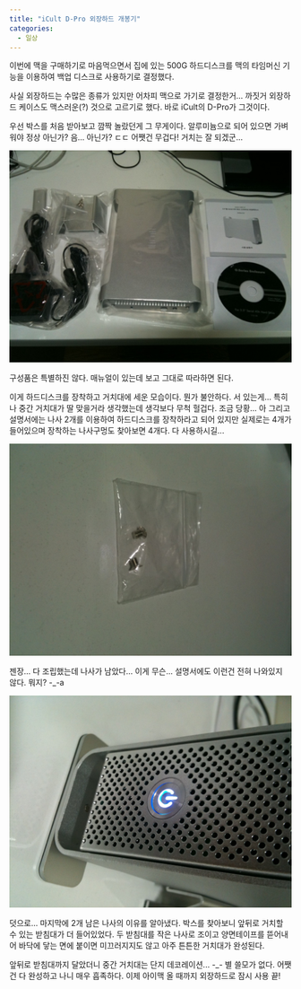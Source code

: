 ```yaml
---
title: "iCult D-Pro 외장하드 개봉기"
categories:
  - 일상
---
```


이번에 맥을 구매하기로 마음먹으면서 집에 있는 500G 하드디스크를 맥의 타임머신 기능을 이용하여 백업 디스크로 사용하기로 결정했다.  
  
사실 외장하드는 수많은 종류가 있지만 어차피 맥으로 가기로 결정한거... 까짓거 외장하드 케이스도 맥스러운(?) 것으로 고르기로 했다. 바로 iCult의 D-Pro가 그것이다.  
  
우선 박스를 처음 받아보고 깜짝 놀랐던게 그 무게이다. 알루미늄으로 되어 있으면 가벼워야 정상 아닌가? 음... 아닌가? ㄷㄷ 어쨋건 무겁다! 거치는 잘 되겠군...  

![구성품 (본체, 전원선, USB연결선, 사용자매뉴얼, CD 외](/assets/images/posts/2010/04/cfile8-uf-163f6f264bc33df55781fc.jpg)  

구성품은 특별하진 않다. 매뉴얼이 있는데 보고 그대로 따라하면 된다.  
  
이게 하드디스크를 장착하고 거치대에 세운 모습이다. 뭔가 불안하다. 서 있는게... 특히나 중간 거치대가 딸 맞을거라 생각했는데 생각보다 무척 헐겁다. 조금 당황... 아 그리고 설명서에는 나사 2개를 이용하여 하드디스크를 장착하라고 되어 있지만 실제로는 4개가 들어있으며 장착하는 나사구멍도 찾아보면 4개다. 다 사용하시길...

![자 이제 조립하고 남은 나사... 응?](/assets/images/posts/2010/04/cfile3-uf-133f6f264bc33dff5a7ce1.jpg)

젠장... 다 조립했는데 나사가 남았다... 이게 무슨... 설명서에도 이런건 전혀 나와있지 않다. 뭐지? -_-a  
  
![이렇게 최종완성 ^^](/assets/images/posts/2010/04/cfile27-uf-143f6f264bc33e035b3a0b.jpg)
  
덧으로... 마지막에 2개 남은 나사의 이유를 알아냈다. 박스를 찾아보니 앞뒤로 거치할 수 있는 받침대가 더 들어있었다. 두 받침대를 작은 나사로 조이고 양면테이프를 뜯어내어 바닥에 닿는 면에 붙이면 미끄러지지도 않고 아주 튼튼한 거치대가 완성된다.  
  
앞뒤로 받침대까지 달았더니 중간 거치대는 단지 데코레이션... -_- 별 쓸모가 없다. 어쨋건 다 완성하고 나니 매우 흡족하다. 이제 아이맥 올 때까지 외장하드로 잠시 사용 끝!
